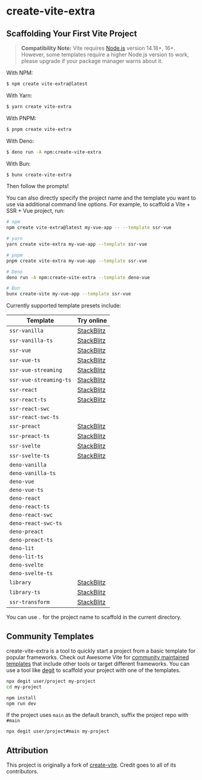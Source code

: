 # create-vite-extra

## Scaffolding Your First Vite Project

> **Compatibility Note:**
> Vite requires [Node.js](https://nodejs.org/en/) version 14.18+, 16+. However, some templates require a higher Node.js version to work, please upgrade if your package manager warns about it.

With NPM:

```bash
$ npm create vite-extra@latest
```

With Yarn:

```bash
$ yarn create vite-extra
```

With PNPM:

```bash
$ pnpm create vite-extra
```

With Deno:

```bash
$ deno run -A npm:create-vite-extra
```

With Bun:

```bash
$ bunx create-vite-extra
```

Then follow the prompts!

You can also directly specify the project name and the template you want to use via additional command line options. For example, to scaffold a Vite + SSR + Vue project, run:

```bash
# npm
npm create vite-extra@latest my-vue-app -- --template ssr-vue

# yarn
yarn create vite-extra my-vue-app --template ssr-vue

# pnpm
pnpm create vite-extra my-vue-app --template ssr-vue

# Deno
deno run -A npm:create-vite-extra --template deno-vue

# Bun
bunx create-vite my-vue-app --template ssr-vue
```

Currently supported template presets include:

| Template               | Try online                                                                                                         |
| ---------------------- | ------------------------------------------------------------------------------------------------------------------ |
| `ssr-vanilla`          | [StackBlitz](https://stackblitz.com/fork/github/bluwy/create-vite-extra/tree/master/template-ssr-vanilla)          |
| `ssr-vanilla-ts`       | [StackBlitz](https://stackblitz.com/fork/github/bluwy/create-vite-extra/tree/master/template-ssr-vanilla-ts)       |
| `ssr-vue`              | [StackBlitz](https://stackblitz.com/fork/github/bluwy/create-vite-extra/tree/master/template-ssr-vue)              |
| `ssr-vue-ts`           | [StackBlitz](https://stackblitz.com/fork/github/bluwy/create-vite-extra/tree/master/template-ssr-vue-ts)           |
| `ssr-vue-streaming`    | [StackBlitz](https://stackblitz.com/fork/github/bluwy/create-vite-extra/tree/master/template-ssr-vue-streaming)    |
| `ssr-vue-streaming-ts` | [StackBlitz](https://stackblitz.com/fork/github/bluwy/create-vite-extra/tree/master/template-ssr-vue-streaming-ts) |
| `ssr-react`            | [StackBlitz](https://stackblitz.com/fork/github/bluwy/create-vite-extra/tree/master/template-ssr-react)            |
| `ssr-react-ts`         | [StackBlitz](https://stackblitz.com/fork/github/bluwy/create-vite-extra/tree/master/template-ssr-react-ts)         |
| `ssr-react-swc`        |                                                                                                                    |
| `ssr-react-swc-ts`     |                                                                                                                    |
| `ssr-preact`           | [StackBlitz](https://stackblitz.com/fork/github/bluwy/create-vite-extra/tree/master/template-ssr-preact)           |
| `ssr-preact-ts`        | [StackBlitz](https://stackblitz.com/fork/github/bluwy/create-vite-extra/tree/master/template-ssr-preact-ts)        |
| `ssr-svelte`           | [StackBlitz](https://stackblitz.com/fork/github/bluwy/create-vite-extra/tree/master/template-ssr-svelte)           |
| `ssr-svelte-ts`        | [StackBlitz](https://stackblitz.com/fork/github/bluwy/create-vite-extra/tree/master/template-ssr-svelte-ts)        |
| `deno-vanilla`         |                                                                                                                    |
| `deno-vanilla-ts`      |                                                                                                                    |
| `deno-vue`             |                                                                                                                    |
| `deno-vue-ts`          |                                                                                                                    |
| `deno-react`           |                                                                                                                    |
| `deno-react-ts`        |                                                                                                                    |
| `deno-react-swc`       |                                                                                                                    |
| `deno-react-swc-ts`    |                                                                                                                    |
| `deno-preact`          |                                                                                                                    |
| `deno-preact-ts`       |                                                                                                                    |
| `deno-lit`             |                                                                                                                    |
| `deno-lit-ts`          |                                                                                                                    |
| `deno-svelte`          |                                                                                                                    |
| `deno-svelte-ts`       |                                                                                                                    |
| `library`              | [StackBlitz](https://stackblitz.com/fork/github/bluwy/create-vite-extra/tree/master/template-library)              |
| `library-ts`           | [StackBlitz](https://stackblitz.com/fork/github/bluwy/create-vite-extra/tree/master/template-library-ts)           |
| `ssr-transform`        | [StackBlitz](https://stackblitz.com/fork/github/bluwy/create-vite-extra/tree/master/template-ssr-transform)        |

You can use `.` for the project name to scaffold in the current directory.

## Community Templates

create-vite-extra is a tool to quickly start a project from a basic template for popular frameworks. Check out Awesome Vite for [community maintained templates](https://github.com/vitejs/awesome-vite#templates) that include other tools or target different frameworks. You can use a tool like [degit](https://github.com/Rich-Harris/degit) to scaffold your project with one of the templates.

```bash
npx degit user/project my-project
cd my-project

npm install
npm run dev
```

If the project uses `main` as the default branch, suffix the project repo with `#main`

```bash
npx degit user/project#main my-project
```

## Attribution

This project is originally a fork of [create-vite](https://github.com/vitejs/vite/tree/main/packages/create-vite). Credit goes to all of its contributors.
